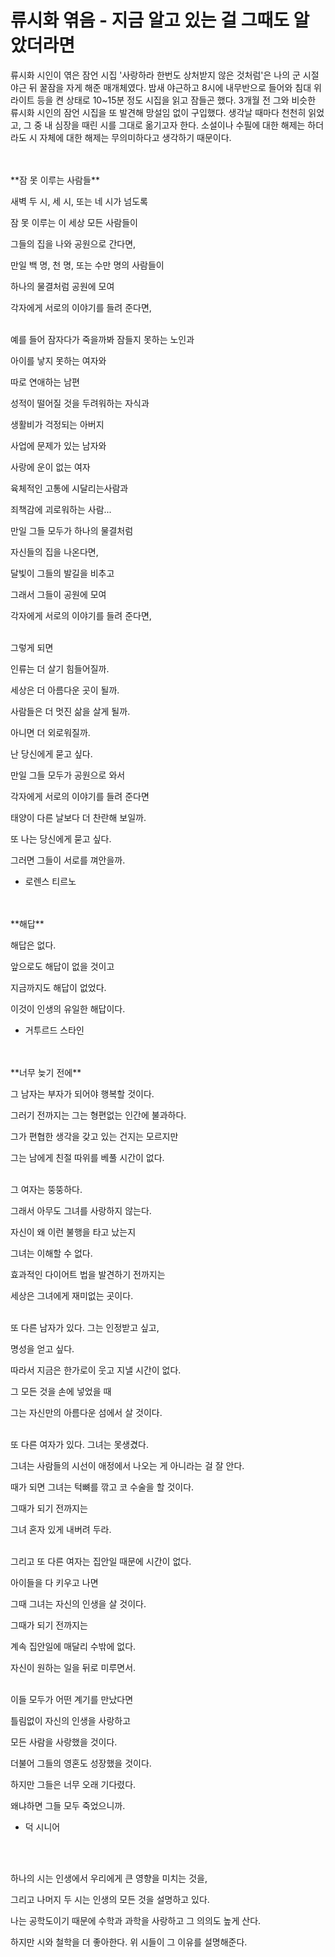# 류시화 엮음 - 지금 알고 있는 걸 그때도 알았더라면

류시화 시인이 엮은 잠언 시집 &#39;사랑하라 한번도 상처받지 않은 것처럼&#39;은 나의 군 시절 야근 뒤 꿀잠을 자게 해준 매개체였다. 밤새 야근하고 8시에 내무반으로 들어와 침대 위 라이트 등을 켠 상태로 10~15분 정도 시집을 읽고 잠들곤 했다. 3개월 전 그와 비슷한 류시화 시인의 잠언 시집을 또 발견해 망설임 없이 구입했다. 생각날 때마다 천천히 읽었고, 그 중 내 심장을 때린 시를 그대로 옮기고자 한다. 소설이나 수필에 대한 해제는 하더라도 시 자체에 대한 해제는 무의미하다고 생각하기 때문이다.


<br>
<br>
**잠 못 이루는 사람들**

새벽 두 시, 세 시, 또는 네 시가 넘도록

잠 못 이루는 이 세상 모든 사람들이

그들의 집을 나와 공원으로 간다면,

만일 백 명, 천 명, 또는 수만 명의 사람들이

하나의 물결처럼 공원에 모여

각자에게 서로의 이야기를 들려 준다면,
<br>
<br>
  
예를 들어 잠자다가 죽을까봐 잠들지 못하는 노인과

아이를 낳지 못하는 여자와

따로 연애하는 남편

성적이 떨어질 것을 두려워하는 자식과

생활비가 걱정되는 아버지

사업에 문제가 있는 남자와

사랑에 운이 없는 여자

육체적인 고통에 시달리는사람과

죄책감에 괴로워하는 사람...

만일 그들 모두가 하나의 물결처럼

자신들의 집을 나온다면,

달빛이 그들의 발길을 비추고

그래서 그들이 공원에 모여

각자에게 서로의 이야기를 들려 준다면,
<br>
<br>

그렇게 되면

인류는 더 살기 힘들어질까.

세상은 더 아름다운 곳이 될까.

사람들은 더 멋진 삶을 살게 될까.

아니면 더 외로워질까.

난 당신에게 묻고 싶다.

만일 그들 모두가 공원으로 와서

각자에게 서로의 이야기를 들려 준다면

태양이 다른 날보다 더 찬란해 보일까.

또 나는 당신에게 묻고 싶다.

그러면 그들이 서로를 껴안을까.

 - 로렌스 티르노 

<br>
<br>
**해답**

해답은 없다.

앞으로도 해답이 없을 것이고

지금까지도 해답이 없었다.

이것이 인생의 유일한 해답이다.

 - 거투르드 스타인 

<br>
<br>
**너무 늦기 전에**

그 남자는 부자가 되어야 행복할 것이다.

그러기 전까지는 그는 형편없는 인간에 불과하다.

그가 편협한 생각을 갖고 있는 건지는 모르지만

그는 남에게 친절 따위를 베풀 시간이 없다.
<br>
<br>

그 여자는 뚱뚱하다.

그래서 아무도 그녀를 사랑하지 않는다.

자신이 왜 이런 불행을 타고 났는지

그녀는 이해할 수 없다.

효과적인 다이어트 법을 발견하기 전까지는

세상은 그녀에게 재미없는 곳이다.
<br>
<br>

또 다른 남자가 있다. 그는 인정받고 싶고,

명성을 얻고 싶다.

따라서 지금은 한가로이 웃고 지낼 시간이 없다.

그 모든 것을 손에 넣었을 때

그는 자신만의 아름다운 섬에서 살 것이다.
<br>
<br>

또 다른 여자가 있다. 그녀는 못생겼다.

그녀는 사람들의 시선이 애정에서 나오는 게 아니라는 걸 잘 안다.

때가 되면 그녀는 턱뼈를 깎고 코 수술을 할 것이다.

그때가 되기 전까지는

그녀 혼자 있게 내버려 두라.
<br>
<br>

그리고 또 다른 여자는 집안일 때문에 시간이 없다.

아이들을 다 키우고 나면

그때 그녀는 자신의 인생을 살 것이다.

그때가 되기 전까지는

계속 집안일에 매달리 수밖에 없다.

자신이 원하는 일을 뒤로 미루면서.
<br>
<br>

이들 모두가 어떤 계기를 만났다면

틀림없이 자신의 인생을 사랑하고

모든 사람을 사랑했을 것이다.

더불어 그들의 영혼도 성장했을 것이다.

하지만 그들은 너무 오래 기다렸다.

왜냐하면 그들 모두 죽었으니까.

 - 덕 시니어 
<br>
<br>

하나의 시는 인생에서 우리에게 큰 영향을 미치는 것을,

그리고 나머지 두 시는 인생의 모든 것을 설명하고 있다.

나는 공학도이기 때문에 수학과 과학을 사랑하고 그 의의도 높게 산다.

하지만 시와 철학을 더 좋아한다. 위 시들이 그 이유를 설명해준다.


